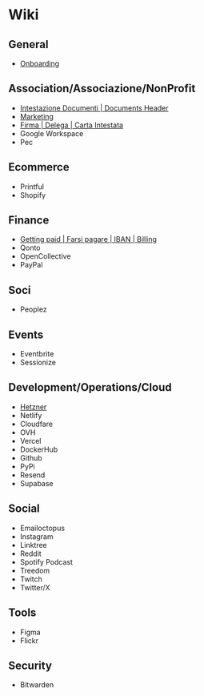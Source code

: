 # Wiki

## General

- [Onboarding](General/Onboarding.md)

## Association/Associazione/NonProfit

- [Intestazione Documenti | Documents Header](Association/HeaderDocs.md)
- [Marketing](Association/Marketing.md)
- [Firma | Delega | Carta Intestata](Association/Firma.md)
- Google Workspace
- Pec

## Ecommerce

- Printful
- Shopify

## Finance

- [Getting paid | Farsi pagare | IBAN | Billing](Finance.md)
- Qonto
- OpenCollective
- PayPal

## Soci

- Peoplez

## Events

- Eventbrite
- Sessionize

## Development/Operations/Cloud

- [Hetzner](DevOps/Hetzner.md)
- Netlify
- Cloudfare
- OVH
- Vercel
- DockerHub
- Github
- PyPi
- Resend
- Supabase

## Social

- Emailoctopus
- Instagram
- Linktree
- Reddit
- Spotify Podcast
- Treedom
- Twitch
- Twitter/X

## Tools

- Figma
- Flickr

## Security

- Bitwarden

